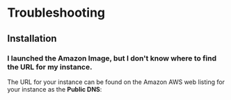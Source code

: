 # Troubleshooting

## Installation

### I launched the Amazon Image, but I don't know where to find the URL for my instance.

The URL for your instance can be found on the Amazon AWS web listing for your instance as the **Public DNS**:


